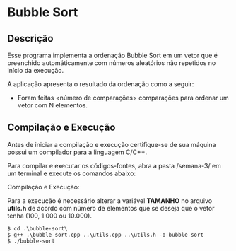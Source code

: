 # Bubble Sort

## Descrição
Esse programa implementa a ordenação Bubble Sort em um vetor que é preenchido automáticamente com números aleatórios não repetidos no início da execução.

A aplicação apresenta o resultado da ordenação como a seguir:
- Foram feitas <número de comparações> comparações para ordenar um vetor com N elementos.

## Compilação e Execução

Antes de iniciar a compilação e execução certifique-se de sua máquina possui um compilador para a linguagem C/C++.

Para compilar e executar os códigos-fontes, abra a pasta /semana-3/ em um terminal e execute os comandos abaixo:

Compilação e Execução:

Para a execução é necessário alterar a variável **TAMANHO** no arquivo **utils.h** de acordo com número de elementos que se deseja que o vetor tenha (100, 1.000 ou 10.000).
~~~~
$ cd .\bubble-sort\
$ g++ .\bubble-sort.cpp ..\utils.cpp ..\utils.h -o bubble-sort
$ ./bubble-sort
~~~~